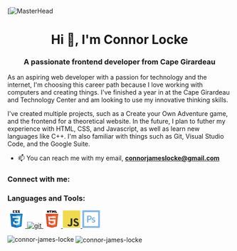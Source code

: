 [![MasterHead](https://i.pinimg.com/originals/87/f3/f1/87f3f1425b217691da645e97dbb50d55.gif)
<h1 align="center">Hi 👋, I'm Connor Locke</h1>
<h3 align="center">A passionate frontend developer from Cape Girardeau</h3>

<p>As an aspiring web developer with a passion for technology and the internet, I'm choosing this career path because I love working with computers and creating things. I've finished a year in at the Cape Girardeau and Technology Center and am looking to use my innovative thinking skills.</p>

<p>I've created multiple projects, such as a Create your Own Adventure game, and the frontend for a theoretical website. In the future, I plan to futher my experience with HTML, CSS, and Javascript, as well as learn new languages like C++. I'm also familiar with things such as Git, Visual Studio Code, and the Google Suite.</p>

- 📫 You can reach me with my email, **connorjameslocke@gmail.com**

<h3 align="left">Connect with me:</h3>
<p align="left">
</p>

<h3 align="left">Languages and Tools:</h3>
<p align="left"> <a href="https://www.w3schools.com/css/" target="_blank" rel="noreferrer"> <img src="https://raw.githubusercontent.com/devicons/devicon/master/icons/css3/css3-original-wordmark.svg" alt="css3" width="40" height="40"/> </a> <a href="https://git-scm.com/" target="_blank" rel="noreferrer"> <img src="https://www.vectorlogo.zone/logos/git-scm/git-scm-icon.svg" alt="git" width="40" height="40"/> </a> <a href="https://www.w3.org/html/" target="_blank" rel="noreferrer"> <img src="https://raw.githubusercontent.com/devicons/devicon/master/icons/html5/html5-original-wordmark.svg" alt="html5" width="40" height="40"/> </a> <a href="https://developer.mozilla.org/en-US/docs/Web/JavaScript" target="_blank" rel="noreferrer"> <img src="https://raw.githubusercontent.com/devicons/devicon/master/icons/javascript/javascript-original.svg" alt="javascript" width="40" height="40"/> </a> <a href="https://www.photoshop.com/en" target="_blank" rel="noreferrer"> <img src="https://raw.githubusercontent.com/devicons/devicon/master/icons/photoshop/photoshop-line.svg" alt="photoshop" width="40" height="40"/> </a> </p>

<p><img align="left" src="https://github-readme-stats.vercel.app/api/top-langs?username=connor-james-locke&show_icons=true&locale=en&layout=compact" alt="connor-james-locke" /></p>

<p>&nbsp;<img align="center" src="https://github-readme-stats.vercel.app/api?username=connor-james-locke&show_icons=true&locale=en" alt="connor-james-locke" /></p>
